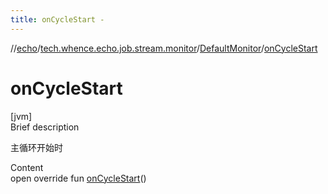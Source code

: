 ```yaml
---
title: onCycleStart -
---
```

//[echo](../../index.md)/[tech.whence.echo.job.stream.monitor](../index.md)/[DefaultMonitor](index.md)/[onCycleStart](on-cycle-start.md)



# onCycleStart  
[jvm]  
Brief description  


主循环开始时

  
Content  
open override fun [onCycleStart](on-cycle-start.md)()  



